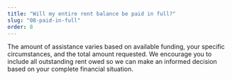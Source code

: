 ```yaml
---
title: "Will my entire rent balance be paid in full?"
slug: "08-paid-in-full"
order: 8
---
```


The amount of assistance varies based on available funding, your specific circumstances, and the total amount requested. We encourage you to include all outstanding rent owed so we can make an informed decision based on your complete financial situation.